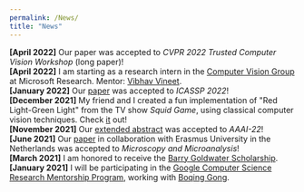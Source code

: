 ```yaml
---
permalink: /News/
title: "News"
---
```

**[April 2022]** Our paper was accepted to *CVPR 2022 Trusted Computer Vision Workshop* (long paper)! <br> 
**[April 2022]** I am starting as a research intern in the [Computer Vision Group](https://www.microsoft.com/en-us/research/group/vision/#:~:text=The%20Computer%20Vision%20Group%20conducts,systems%20in%20the%20real%20world.) at Microsoft Research. Mentor: [Vibhav Vineet](http://vibhavvineet.info/).<br>
**[January 2022]** Our [paper](https://arxiv.org/abs/2201.09120) was accepted to *ICASSP 2022*! <br> 
**[December 2021]** My friend and I created a fun implementation of "Red Light-Green Light" from the TV show *Squid Game*, using classical computer vision techniques. Check [it](https://www.youtube.com/watch?v=44hNjCAVr18) out! <br>
**[November 2021]** Our [extended abstract](https://arxiv.org/abs/2111.00116) was accepted to *AAAI-22*! <br>
**[June 2021]** Our [paper](https://www.cambridge.org/core/journals/microscopy-and-microanalysis/article/abs/early-upper-aerodigestive-tract-cancer-detection-using-electron-microscopy-to-reveal-chromatin-packing-alterations-in-buccal-mucosa-cells/C9AC18A1D01863A8A55F3CC9AE6F9113) in collaboration with Erasmus University in the Netherlands was accepted to *Microscopy and Microanalysis*! <br>
**[March 2021]** I am honored to receive the [Barry Goldwater Scholarship](https://news.northwestern.edu/stories/2021/04/goldwater-scholarships). <br>
**[January 2021]** I will be participating in the [Google Computer Science Research Mentorship Program](https://research.google/outreach/csrmp/), working with [Boqing Gong](http://boqinggong.info/). <br>


